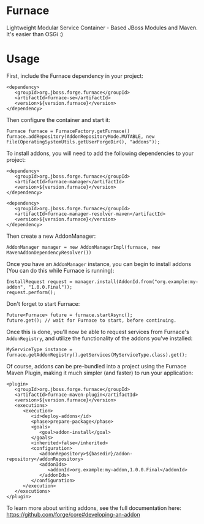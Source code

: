 Furnace
=======

Lightweight Modular Service Container - Based JBoss Modules and Maven. It's easier than OSGi :)

Usage
=====

First, include the Furnace dependency in your project:

    <dependency>
       <groupId>org.jboss.forge.furnace</groupId>
       <artifactId>furnace-se</artifactId>
       <version>${version.furnace}</version>
    </dependency>

Then configure the container and start it:

    Furnace furnace = FurnaceFactory.getFurnace()
    furnace.addRepository(AddonRepositoryMode.MUTABLE, new File(OperatingSystemUtils.getUserForgeDir(), "addons"));
    
To install addons, you will need to add the following dependencies to your project:

 
    <dependency>
       <groupId>org.jboss.forge.furnace</groupId>
       <artifactId>furnace-manager</artifactId>
       <version>${version.furnace}</version>
    </dependency>

    <dependency>
       <groupId>org.jboss.forge.furnace</groupId>
       <artifactId>furnace-manager-resolver-maven</artifactId>
       <version>${version.furnace}</version>
    </dependency>
    
Then create a new AddonManager:

    AddonManager manager = new AddonManagerImpl(furnace, new MavenAddonDependencyResolver())
    
Once you have an `AddonManager` instance, you can begin to install addons (You can do this while Furnace is running):
    
    InstallRequest request = manager.install(AddonId.from("org.example:my-addon", "1.0.0.Final"));
    request.perform();
    
Don't forget to start Furnace:

    Future<Furnace> future = furnace.startAsync();
    future.get(); // wait for Furnace to start, before continuing.
    
Once this is done, you'll now be able to request services from Furnace's `AddonRegistry`, and utilize the functionality of the addons you've installed:
    
    MyServiceType instance = furnace.getAddonRegistry().getServices(MyServiceType.class).get();

Of course, addons can be pre-bundled into a project using the Furnace Maven Plugin, making it much simpler (and faster) to run your application:

    <plugin>
       <groupId>org.jboss.forge.furnace</groupId>
       <artifactId>furnace-maven-plugin</artifactId>
       <version>${version.furnace}</version>
       <executions>
          <execution>
             <id>deploy-addons</id>
             <phase>prepare-package</phase>
             <goals>
                <goal>addon-install</goal>
             </goals>
             <inherited>false</inherited>
             <configuration>
                <addonRepository>${basedir}/addon-repository</addonRepository>
                <addonIds>
                   <addonId>org.example:my-addon,1.0.0.Final</addonId>
                </addonIds>
             </configuration>
          </execution>
       </executions>
    </plugin>
    
To learn more about writing addons, see the full documentation here: https://github.com/forge/core#developing-an-addon
